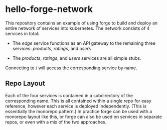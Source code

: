 # hello-forge-network

This repository contains an example of using forge to build and deploy
an entire network of services into kubernetes. The network consists of
4 services in total:

 - The *edge* service functions as an API gateway to the remaining
   three services: *products*, *ratings*, and *users*

 - The *products*, *ratings*, and *users* services are all simple
   stubs.

Connecting to <edge-ip>/<service-name> will access the corresponding
service by name.

## Repo Layout

Each of the four services is contained in a subdirectory of the
corresponding name. This is all contained within a single repo for
easy reference, however each service is deployed independently. (This
is essentially the monorepo pattern.) In practice forge can be used
with a monorepo layout like this, or forge can also be used on
services in separate repos, or even with a mix of the two approaches.
